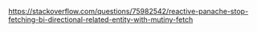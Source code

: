 https://stackoverflow.com/questions/75982542/reactive-panache-stop-fetching-bi-directional-related-entity-with-mutiny-fetch

